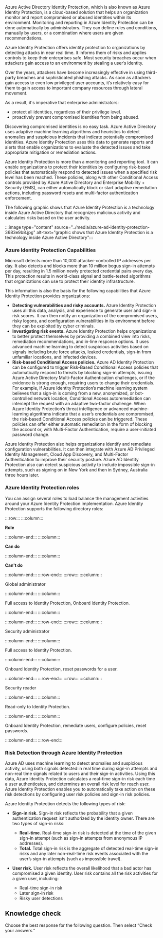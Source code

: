 Azure Active Directory Identity Protection, which is also known as Azure Identity Protection, is a cloud-based solution that helps an organization monitor and report compromised or abused identities within its environment. Monitoring and reporting in Azure Identity Protection can be done automatically by administrators. They can define rules and conditions, manually by users, or a combination where users are given recommendations.

Azure Identity Protection offers identity protection to organizations by detecting attacks in near real time. It informs them of risks and applies controls to keep their enterprises safe. Most security breaches occur when attackers gain access to an environment by stealing a user’s identity.

Over the years, attackers have become increasingly effective in using third-party breaches and sophisticated phishing attacks. As soon as attackers gain access to even low privileged user accounts, it’s relatively easy for them to gain access to important company resources through lateral movement.

As a result, it's imperative that enterprise administrators:

 -  protect all identities, regardless of their privilege level.
 -  proactively prevent compromised identities from being abused.

Discovering compromised identities is no easy task. Azure Active Directory uses adaptive machine learning algorithms and heuristics to detect anomalies and suspicious incidents that indicate potentially compromised identities. Azure Identity Protection uses this data to generate reports and alerts that enable organizations to evaluate the detected issues and take appropriate mitigation or remediation actions.

Azure Identity Protection is more than a monitoring and reporting tool. It can enable organizations to protect their identities by configuring risk-based policies that automatically respond to detected issues when a specified risk level has been reached. These policies, along with other Conditional Access controls provided by Azure Active Directory and Enterprise Mobility + Security (EMS), can either automatically block or start adaptive remediation actions, including password resets and multi-factor authentication enforcement.

The following graphic shows that Azure Identity Protection is a technology inside Azure Active Directory that recognizes malicious activity and calculates risks based on the user activity.

:::image type="content" source="../media/azure-ad-identity-protection-3683e9b8.jpg" alt-text="graphic shows that Azure Identity Protection is a technology inside Azure Active Directory":::


### Azure Identity Protection Capabilities

Microsoft detects more than 10,000 attacker-controlled IP addresses per day. It also detects and blocks more than 10 million bogus sign-in attempts per day, resulting in 1.5 million newly protected credential pairs every day. This protection results in world-class signal and battle-tested algorithms that organizations can use to protect their identity infrastructure.

This information is also the basis for the following capabilities that Azure Identity Protection provides organizations:

 -  **Detecting vulnerabilities and risky accounts.** Azure Identity Protection uses all this data, analysis, and experience to generate user and sign-in risk scores. It can then notify an organization of the compromised users, risky logons, and configuration vulnerabilities in its environment before they can be exploited by cyber criminals.
 -  **Investigating risk events.** Azure Identity Protection helps organizations to better protect themselves by providing a combined view into risks, remediation recommendations, and in-line response options. It uses advanced machine learning to detect suspicious activities based on signals including brute force attacks, leaked credentials, sign-in from unfamiliar locations, and infected devices.
 -  **Risk-based Conditional Access policies.** Azure AD Identity Protection can be configured to trigger Risk-Based Conditional Access policies that automatically respond to threats by blocking sign-in attempts, issuing Azure Active Directory Multi-Factor Authentication challenges, or if the evidence is strong enough, requiring users to change their credentials. For example, if Azure Identity Protection’s machine learning system believes that a sign-in is coming from a new, anonymized, or bot-controlled network location, Conditional Access autoremediation can intercept the request with an adaptive two-factor challenge. When Azure Identity Protection’s threat intelligence or advanced machine-learning algorithms indicate that a user’s credentials are compromised, the risk-based Conditional Access policies can be triggered. These policies can offer either automatic remediation in the form of blocking the account or, with Multi-Factor Authentication, require a user-initiated password change.

Azure Identity Protection also helps organizations identify and remediate configuration vulnerabilities. It can then integrate with Azure AD Privileged Identity Management, Cloud App Discovery, and Multi-Factor Authentication to improve their security posture. Azure AD Identity Protection also can detect suspicious activity to include impossible sign-in attempts, such as signing on in New York and then in Sydney, Australia three hours later.

### Azure Identity Protection roles

You can assign several roles to load balance the management activities around your Azure Identity Protection implementation. Azure Identity Protection supports the following directory roles:

:::row:::
  :::column:::
    

**Role**


  :::column-end:::
  :::column:::
    

**Can do**


  :::column-end:::
  :::column:::
    

**Can't do**


  :::column-end:::
:::row-end:::
:::row:::
  :::column:::
    

Global administrator


  :::column-end:::
  :::column:::
    

Full access to Identity Protection, Onboard Identity Protection.


  :::column-end:::
  :::column:::
    


  :::column-end:::
:::row-end:::
:::row:::
  :::column:::
    

Security administrator


  :::column-end:::
  :::column:::
    

Full access to Identity Protection.


  :::column-end:::
  :::column:::
    

Onboard Identity Protection, reset passwords for a user.


  :::column-end:::
:::row-end:::
:::row:::
  :::column:::
    

Security reader


  :::column-end:::
  :::column:::
    

Read-only to Identity Protection.


  :::column-end:::
  :::column:::
    

Onboard Identity Protection, remediate users, configure policies, reset passwords.


  :::column-end:::
:::row-end:::


### Risk Detection through Azure Identity Protection

Azure AD uses machine learning to detect anomalies and suspicious activity, using both signals detected in real time during sign-in attempts and non-real time signals related to users and their sign-in activities. Using this data, Azure Identity Protection calculates a real-time sign-in risk each time a user authenticates, and determines an overall risk level for reach user. Azure Identity Protection enables you to automatically take action on these risk detections by configuring user risk policies and sign-in risk policies.

Azure Identity Protection detects the following types of risk:

 -  **Sign-in risk.** Sign-in risk reflects the probability that a given authentication request isn’t authorized by the identity owner. There are two types of sign-in risks:
    
     -  **Real-time.** Real-time sign-in risk is detected at the time of the given sign-in attempt (such as sign-in attempts from anonymous IP addresses).
     -  **Total.** Total sign-in risk is the aggregate of detected real-time sign-in risks and any later non-real-time risk events associated with the user’s sign-in attempts (such as impossible travel).
 -  **User risk.** User risk reflects the overall likelihood that a bad actor has compromised a given identity. User risk contains all the risk activities for a given user, including:
    
     -  Real-time sign-in risk
     -  Later sign-in risk
     -  Risky user detections

## Knowledge check

Choose the best response for the following question. Then select “Check your answers.”
